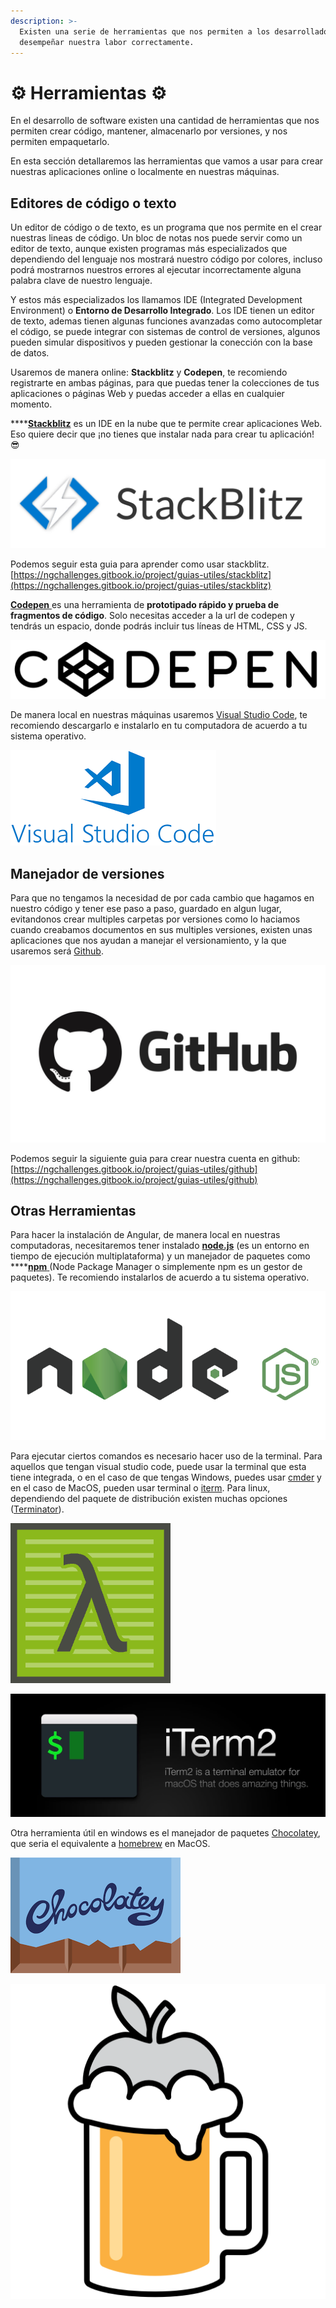 ```yaml
---
description: >-
  Existen una serie de herramientas que nos permiten a los desarrolladores poder
  desempeñar nuestra labor correctamente.
---
```


# ⚙️ Herramientas ⚙️

En el desarrollo de software existen una cantidad de herramientas que nos permiten crear código, mantener, almacenarlo por versiones, y nos permiten empaquetarlo.

En esta sección detallaremos las herramientas que vamos a usar para crear nuestras aplicaciones online o localmente en nuestras máquinas.

## Editores de código o texto

Un editor de código o de texto, es un programa que nos permite en el crear nuestras lineas de código. Un bloc de notas nos puede servir como un editor de texto, aunque existen programas más especializados que dependiendo del lenguaje nos mostrará nuestro código por colores, incluso podrá mostrarnos nuestros errores al ejecutar incorrectamente alguna palabra clave de nuestro lenguaje.

Y estos más especializados los llamamos IDE  \(Integrated Development Environment\) o **Entorno de Desarrollo Integrado**. Los IDE tienen un editor de texto, ademas tienen algunas funciones avanzadas como autocompletar el código, se puede integrar con sistemas de control de versiones, algunos pueden simular dispositivos y pueden gestionar la conección con la base de datos.

Usaremos de manera online: **Stackblitz** y **Codepen**, te recomiendo registrarte en ambas páginas, para que puedas tener la colecciones de tus aplicaciones o páginas Web y puedas acceder a ellas en cualquier momento.

\*\*\*\*[**Stackblitz**](https://stackblitz.com/) es un IDE en la nube que te permite crear aplicaciones Web. Eso quiere decir que ¡no tienes que instalar nada para crear tu aplicación! 😎

![](../.gitbook/assets/stackblitz.png)

Podemos seguir esta guia para aprender como usar stackblitz. [https://ngchallenges.gitbook.io/project/guias-utiles/stackblitz](https://ngchallenges.gitbook.io/project/guias-utiles/stackblitz)

[**Codepen** ](https://codepen.io/)es una herramienta de **prototipado rápido y prueba de fragmentos de código**. Solo necesitas acceder a la url de codepen y tendrás un espacio, donde podrás incluir tus líneas de HTML, CSS y JS.

![](../.gitbook/assets/codepen-wordmark-display-inside-black-10x.png)

De manera local en nuestras máquinas usaremos [Visual Studio Code](https://code.visualstudio.com/), te recomiendo descargarlo e instalarlo en tu computadora de acuerdo a tu sistema operativo.

![](../.gitbook/assets/download.png)

## Manejador de versiones

Para que no tengamos la necesidad de por cada cambio que hagamos en nuestro código y tener ese paso a paso, guardado en algun lugar, evitandonos crear multiples carpetas por versiones como lo haciamos cuando creabamos documentos en sus multiples versiones, existen unas aplicaciones que nos ayudan a manejar el versionamiento, y la que usaremos será [Github](https://github.com/). 

![](../.gitbook/assets/github-logo-2-imagen.jpg)

Podemos seguir la siguiente guia para crear nuestra cuenta en github: [https://ngchallenges.gitbook.io/project/guias-utiles/github](https://ngchallenges.gitbook.io/project/guias-utiles/github)

## Otras Herramientas

Para hacer la instalación de Angular, de manera local en nuestras computadoras, necesitaremos tener instalado [**node.js**](https://nodejs.org/es/) \(es un entorno en tiempo de ejecución multiplataforma\) y un manejador de paquetes como ****[**npm** ](https://www.npmjs.com/)\(Node Package Manager o simplemente npm es un gestor de paquetes\). Te recomiendo instalarlos de acuerdo a tu sistema operativo.

![](../.gitbook/assets/nodejs-logo-png.png)

Para ejecutar ciertos comandos es necesario hacer uso de la terminal. Para aquellos que tengan visual studio code, puede usar la terminal que esta tiene integrada, o en el caso de que tengas Windows, puedes usar [cmder](https://cmder.net/) y en el caso de MacOS, pueden usar terminal o [iterm](https://www.iterm2.com/). Para linux, dependiendo del paquete de distribución existen muchas opciones \([Terminator](https://terminator-gtk3.readthedocs.io/en/latest/)\).

![](../.gitbook/assets/cmder.png)

![](../.gitbook/assets/iterm-logo.jpg)

Otra herramienta útil en windows es el manejador de paquetes [Chocolatey](https://chocolatey.org/), que seria el equivalente a [homebrew](https://brew.sh/index_es) en MacOS.

![](../.gitbook/assets/download-1-.png)

![](../.gitbook/assets/homebrew_logo.png)

